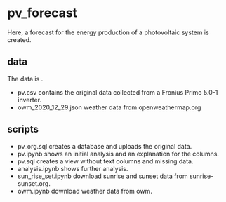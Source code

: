 # pv_forecast
Here, a forecast for the energy production of a photovoltaic system is created.

## data
The data is .
- pv.csv contains the original data collected from a Fronius Primo 5.0-1 
  inverter.
- owm_2020_12_29.json weather data from openweathermap.org

## scripts
- pv_org.sql creates a database and uploads the original data.
- pv.ipynb shows an initial analysis and an explanation for the columns. 
- pv.sql creates a view without text columns and missing data.
- analysis.ipynb shows further analysis.
- sun_rise_set.ipynb download sunrise and sunset data from sunrise-sunset.org.
- owm.ipynb download weather data from owm.
